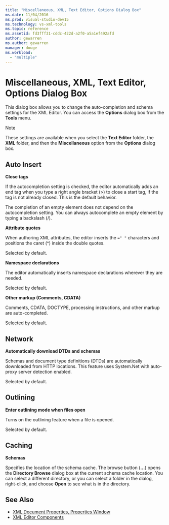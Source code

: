 ```yaml
---
title: "Miscellaneous, XML, Text Editor, Options Dialog Box"
ms.date: 11/04/2016
ms.prod: visual-studio-dev15
ms.technology: vs-xml-tools
ms.topic: reference
ms.assetid: fd3fff31-cddc-422d-a2f0-a5a1ef492afd
author: gewarren
ms.author: gewarren
manager: douge
ms.workload:
  - "multiple"
---
```

# Miscellaneous, XML, Text Editor, Options Dialog Box

This dialog box allows you to change the auto-completion and schema settings for the XML Editor. You can access the **Options** dialog box from the **Tools** menu.

> [!NOTE]
> These settings are available when you select the **Text Editor** folder, the **XML** folder, and then the **Miscellaneous** option from the **Options** dialog box.


## Auto Insert
 **Close tags**

 If the autocompletion setting is checked, the editor automatically adds an end tag when you type a right angle bracket (>) to close a start tag, if the tag is not already closed. This is the default behavior.

 The completion of an empty element does not depend on the autocompletion setting. You can always autocomplete an empty element by typing a backslash (/).

 **Attribute quotes**

 When authoring XML attributes, the editor inserts the `=" "` characters and positions the caret (^) inside the double quotes.

 Selected by default.

 **Namespace declarations**

 The editor automatically inserts namespace declarations wherever they are needed.

 Selected by default.

 **Other markup (Comments, CDATA)**

 Comments, CDATA, DOCTYPE, processing instructions, and other markup are auto-completed.

 Selected by default.

## Network
 **Automatically download DTDs and schemas**

 Schemas and document type definitions (DTDs) are automatically downloaded from HTTP locations. This feature uses System.Net with auto-proxy server detection enabled.

 Selected by default.

## Outlining
 **Enter outlining mode when files open**

 Turns on the outlining feature when a file is opened.

 Selected by default.

## Caching
 **Schemas**

 Specifies the location of the schema cache. The browse button (**...**) opens the **Directory Browse** dialog box at the current schema cache location. You can select a different directory, or you can select a folder in the dialog, right-click, and choose **Open** to see what is in the directory.

## See Also

- [XML Document Properties, Properties Window](../xml-tools/xml-document-properties-properties-window.md)
- [XML Editor Components](../xml-tools/xml-editor-components.md)